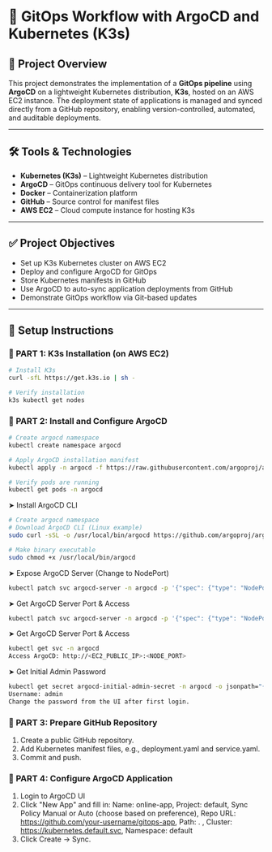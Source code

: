 # 🚀 GitOps Workflow with ArgoCD and Kubernetes (K3s)

## 📌 Project Overview

This project demonstrates the implementation of a **GitOps pipeline** using **ArgoCD** on a lightweight Kubernetes distribution, **K3s**, hosted on an AWS EC2 instance. The deployment state of applications is managed and synced directly from a GitHub repository, enabling version-controlled, automated, and auditable deployments.

---

## 🛠️ Tools & Technologies

- **Kubernetes (K3s)** – Lightweight Kubernetes distribution
- **ArgoCD** – GitOps continuous delivery tool for Kubernetes
- **Docker** – Containerization platform
- **GitHub** – Source control for manifest files
- **AWS EC2** – Cloud compute instance for hosting K3s

---

## ✅ Project Objectives

- Set up K3s Kubernetes cluster on AWS EC2
- Deploy and configure ArgoCD for GitOps
- Store Kubernetes manifests in GitHub
- Use ArgoCD to auto-sync application deployments from GitHub
- Demonstrate GitOps workflow via Git-based updates

---

## 🧰 Setup Instructions

### 🔹 PART 1: K3s Installation (on AWS EC2)

```bash
# Install K3s
curl -sfL https://get.k3s.io | sh -

# Verify installation
k3s kubectl get nodes
```

### 🔹 PART 2: Install and Configure ArgoCD

```bash
# Create argocd namespace
kubectl create namespace argocd

# Apply ArgoCD installation manifest
kubectl apply -n argocd -f https://raw.githubusercontent.com/argoproj/argo-cd/stable/manifests/install.yaml

# Verify pods are running
kubectl get pods -n argocd
```

➤ Install ArgoCD CLI

```bash
# Create argocd namespace
# Download ArgoCD CLI (Linux example)
sudo curl -sSL -o /usr/local/bin/argocd https://github.com/argoproj/argo-cd/releases/latest/download/argocd-linux-amd64

# Make binary executable
sudo chmod +x /usr/local/bin/argocd
```

➤ Expose ArgoCD Server (Change to NodePort)

```bash
kubectl patch svc argocd-server -n argocd -p '{"spec": {"type": "NodePort"}}'
```

➤ Get ArgoCD Server Port & Access

```bash
kubectl patch svc argocd-server -n argocd -p '{"spec": {"type": "NodePort"}}'
```

➤ Get ArgoCD Server Port & Access

```bash
kubectl get svc -n argocd
Access ArgoCD: http://<EC2_PUBLIC_IP>:<NODE_PORT>
```

➤ Get Initial Admin Password

```bash
kubectl get secret argocd-initial-admin-secret -n argocd -o jsonpath="{.data.password}" | base64 -d && echo
Username: admin
Change the password from the UI after first login.
```

### 🔹 PART 3: Prepare GitHub Repository

1. Create a public GitHub repository.
2. Add Kubernetes manifest files, e.g., deployment.yaml and service.yaml.
3. Commit and push.

### 🔹 PART 4: Configure ArgoCD Application

1. Login to ArgoCD UI
2. Click "New App" and fill in:
  Name: online-app,
  Project: default,
  Sync Policy	Manual or Auto (choose based on preference),
  Repo URL:	https://github.com/your-username/gitops-app,
  Path:	. ,
  Cluster:	https://kubernetes.default.svc,
  Namespace:	default
3. Click Create → Sync.






